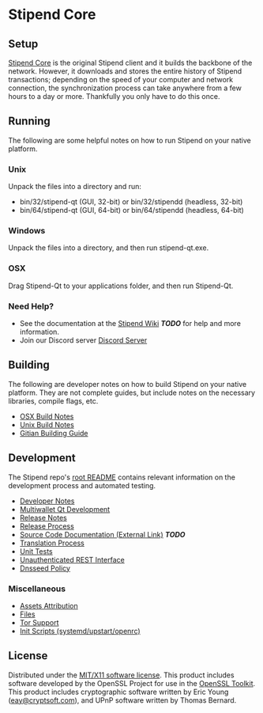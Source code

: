 Stipend Core
=====================

Setup
---------------------
[Stipend Core](http://stipend.me) is the original Stipend client and it builds the backbone of the network. However, it downloads and stores the entire history of Stipend transactions; depending on the speed of your computer and network connection, the synchronization process can take anywhere from a few hours to a day or more. Thankfully you only have to do this once.

Running
---------------------
The following are some helpful notes on how to run Stipend on your native platform.

### Unix

Unpack the files into a directory and run:

- bin/32/stipend-qt (GUI, 32-bit) or bin/32/stipendd (headless, 32-bit)
- bin/64/stipend-qt (GUI, 64-bit) or bin/64/stipendd (headless, 64-bit)

### Windows

Unpack the files into a directory, and then run stipend-qt.exe.

### OSX

Drag Stipend-Qt to your applications folder, and then run Stipend-Qt.

### Need Help?

* See the documentation at the [Stipend Wiki](https://en.bitcoin.it/wiki/Main_Page) ***TODO***
for help and more information.
* Join our Discord server [Discord Server](https://discord.stipend.org)

Building
---------------------
The following are developer notes on how to build Stipend on your native platform. They are not complete guides, but include notes on the necessary libraries, compile flags, etc.

- [OSX Build Notes](build-osx.md)
- [Unix Build Notes](build-unix.md)
- [Gitian Building Guide](gitian-building.md)

Development
---------------------
The Stipend repo's [root README](https://github.com/Stipend-Developer/Stipend-Core/blob/master/README.md) contains relevant information on the development process and automated testing.

- [Developer Notes](developer-notes.md)
- [Multiwallet Qt Development](multiwallet-qt.md)
- [Release Notes](release-notes.md)
- [Release Process](release-process.md)
- [Source Code Documentation (External Link)](https://dev.visucore.com/bitcoin/doxygen/) ***TODO***
- [Translation Process](translation_process.md)
- [Unit Tests](unit-tests.md)
- [Unauthenticated REST Interface](REST-interface.md)
- [Dnsseed Policy](dnsseed-policy.md)

### Miscellaneous
- [Assets Attribution](assets-attribution.md)
- [Files](files.md)
- [Tor Support](tor.md)
- [Init Scripts (systemd/upstart/openrc)](init.md)

License
---------------------
Distributed under the [MIT/X11 software license](http://www.opensource.org/licenses/mit-license.php).
This product includes software developed by the OpenSSL Project for use in the [OpenSSL Toolkit](https://www.openssl.org/). This product includes
cryptographic software written by Eric Young ([eay@cryptsoft.com](mailto:eay@cryptsoft.com)), and UPnP software written by Thomas Bernard.
